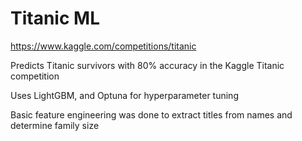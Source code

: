 # Titanic ML
https://www.kaggle.com/competitions/titanic

Predicts Titanic survivors with 80% accuracy in the Kaggle Titanic competition

Uses LightGBM, and Optuna for hyperparameter tuning

Basic feature engineering was done to extract titles from names and determine family size


